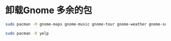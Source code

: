 # 卸载Gnome 多余的包
```bash
sudo pacman -R gnome-maps gnome-music gnome-tour gnome-weather gnome-software epiphany gnome-user-docs  totem simple-scan snapshot

sudo pacman -R yelp
```

